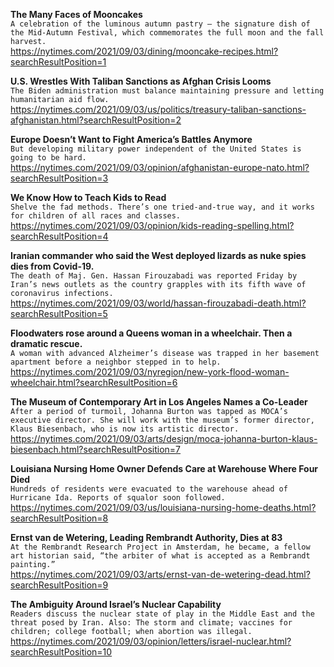 **The Many Faces of Mooncakes**\
`A celebration of the luminous autumn pastry — the signature dish of the Mid-Autumn Festival, which commemorates the full moon and the fall harvest.`\
https://nytimes.com/2021/09/03/dining/mooncake-recipes.html?searchResultPosition=1

**U.S. Wrestles With Taliban Sanctions as Afghan Crisis Looms**\
`The Biden administration must balance maintaining pressure and letting humanitarian aid flow.`\
https://nytimes.com/2021/09/03/us/politics/treasury-taliban-sanctions-afghanistan.html?searchResultPosition=2

**Europe Doesn’t Want to Fight America’s Battles Anymore**\
`But developing military power independent of the United States is going to be hard.`\
https://nytimes.com/2021/09/03/opinion/afghanistan-europe-nato.html?searchResultPosition=3

**We Know How to Teach Kids to Read**\
`Shelve the fad methods. There’s one tried-and-true way, and it works for children of all races and classes.`\
https://nytimes.com/2021/09/03/opinion/kids-reading-spelling.html?searchResultPosition=4

**Iranian commander who said the West deployed lizards as nuke spies dies from Covid-19.**\
`The death of Maj. Gen. Hassan Firouzabadi was reported Friday by Iran’s news outlets as the country grapples with its fifth wave of coronavirus infections.`\
https://nytimes.com/2021/09/03/world/hassan-firouzabadi-death.html?searchResultPosition=5

**Floodwaters rose around a Queens woman in a wheelchair. Then a dramatic rescue.**\
`A woman with advanced Alzheimer’s disease was trapped in her basement apartment before a neighbor stepped in to help.`\
https://nytimes.com/2021/09/03/nyregion/new-york-flood-woman-wheelchair.html?searchResultPosition=6

**The Museum of Contemporary Art in Los Angeles Names a Co-Leader**\
`After a period of turmoil, Johanna Burton was tapped as MOCA’s executive director. She will work with the museum’s former director, Klaus Biesenbach, who is now its artistic director.`\
https://nytimes.com/2021/09/03/arts/design/moca-johanna-burton-klaus-biesenbach.html?searchResultPosition=7

**Louisiana Nursing Home Owner Defends Care at Warehouse Where Four Died**\
`Hundreds of residents were evacuated to the warehouse ahead of Hurricane Ida. Reports of squalor soon followed.`\
https://nytimes.com/2021/09/03/us/louisiana-nursing-home-deaths.html?searchResultPosition=8

**Ernst van de Wetering, Leading Rembrandt Authority, Dies at 83**\
`At the Rembrandt Research Project in Amsterdam, he became, a fellow art historian said, “the arbiter of what is accepted as a Rembrandt painting.”`\
https://nytimes.com/2021/09/03/arts/ernst-van-de-wetering-dead.html?searchResultPosition=9

**The Ambiguity Around Israel’s Nuclear Capability**\
`Readers discuss the nuclear state of play in the Middle East and the threat posed by Iran. Also: The storm and climate; vaccines for children; college football; when abortion was illegal.`\
https://nytimes.com/2021/09/03/opinion/letters/israel-nuclear.html?searchResultPosition=10

